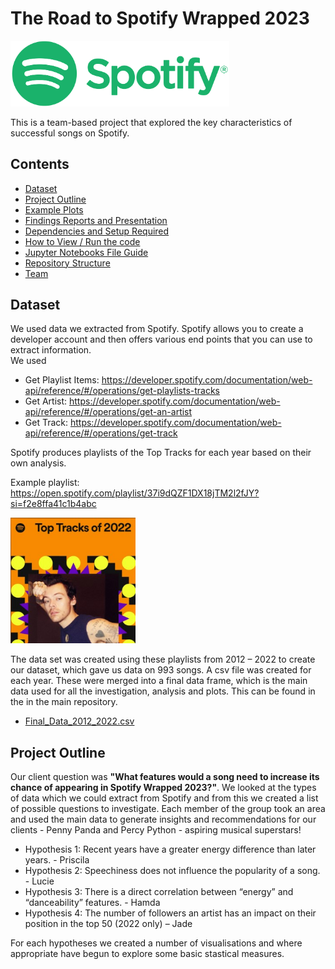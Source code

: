 # The Road to Spotify Wrapped 2023 

<img src="https://github.com/hamdamoha/project1_spotify/blob/main/Readme%20images/Spotify_Logo_CMYK_Green.png" width="350">

This is a team-based project that explored the key characteristics of successful songs on Spotify. 

## Contents
* [Dataset](#dataset-header)
* [Project Outline](#project-header)
* [Example Plots](#example-header)
* [Findings Reports and Presentation](#reports-header)
* [Dependencies and Setup Required](#dependencies-header)
* [How to View / Run the code](#how-header)
* [Jupyter Notebooks File Guide](#which-header)
* [Repository Structure](#structure-header)
* [Team](#team-header)

## <a id="dataset-header"></a>Dataset
We used data we extracted from Spotify. Spotify allows you to create a developer account and then offers various end points that you can use to extract information.  
We used
* Get Playlist Items: https://developer.spotify.com/documentation/web-api/reference/#/operations/get-playlists-tracks
* Get Artist: https://developer.spotify.com/documentation/web-api/reference/#/operations/get-an-artist
* Get Track: https://developer.spotify.com/documentation/web-api/reference/#/operations/get-track

Spotify produces playlists of the Top Tracks for each year based on their own analysis. 

Example playlist: https://open.spotify.com/playlist/37i9dQZF1DX18jTM2l2fJY?si=f2e8ffa41c1b4abc

<img src="https://github.com/hamdamoha/project1_spotify/blob/main/Readme%20images/topexample.jpg" width="200">

The data set was created using these playlists from 2012 – 2022 to create our dataset, which gave us data on 993 songs. A csv file was created for each year. These were merged into a final data frame, which is the main data used for all the investigation, analysis and plots. This can be found in the in the main repository. 

* [Final_Data_2012_2022.csv](https://github.com/hamdamoha/project1_spotify/blob/main/Final_Data_2012_2022.csv)

## <a id="project-header"></a>Project Outline
Our client question was **"What features would a song need to increase its chance of appearing in Spotify Wrapped 2023?"**. We looked at the types of data which we could extract from Spotify and from this we created a list of possible questions to investigate. Each member of the group took an area and used the main data to generate insights and recommendations for our clients - Penny Panda and Percy Python - aspiring musical superstars!

* Hypothesis 1: Recent years have a greater energy difference than later years. - Priscila
* Hypothesis 2: Speechiness does not influence the popularity of a song. - Lucie
* Hypothesis 3: There is a direct correlation between “energy” and “danceability” features. - Hamda
* Hypothesis 4: The number of followers an artist has an impact on their position in the top 50 (2022 only) – Jade 

For each hypotheses we created a number of visualisations and where appropriate have begun to explore some basic stastical measures. 
